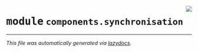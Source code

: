 <!-- markdownlint-disable -->

<a href="https://github.com/MiczFlor/RPi-Jukebox-RFID/tree/future3/develop/src/jukebox/src/jukebox/components/synchronisation/__init__.py"><img align="right" style="float:right;" src="https://img.shields.io/badge/-source-cccccc?style=flat-square"></a>

# <kbd>module</kbd> `components.synchronisation`








---

_This file was automatically generated via [lazydocs](https://github.com/ml-tooling/lazydocs)._
